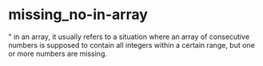 # missing_no-in-array
" in an array, it usually refers to a situation where an array of consecutive numbers is supposed to contain all integers within a certain range, but one or more numbers are missing.
